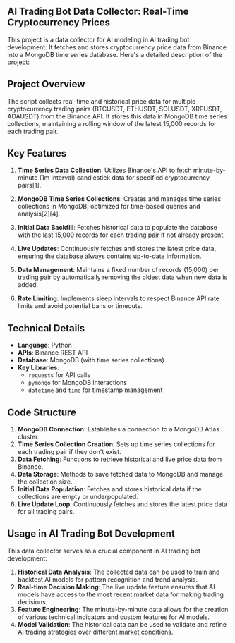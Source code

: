 ## AI Trading Bot Data Collector: Real-Time Cryptocurrency Prices

This project is a data collector for AI modeling in AI trading bot development. It fetches and stores cryptocurrency price data from Binance into a MongoDB time series database. Here's a detailed description of the project:

## Project Overview

The script collects real-time and historical price data for multiple cryptocurrency trading pairs (BTCUSDT, ETHUSDT, SOLUSDT, XRPUSDT, ADAUSDT) from the Binance API. It stores this data in MongoDB time series collections, maintaining a rolling window of the latest 15,000 records for each trading pair.

## Key Features

1. **Time Series Data Collection**: Utilizes Binance's API to fetch minute-by-minute (1m interval) candlestick data for specified cryptocurrency pairs[1].

2. **MongoDB Time Series Collections**: Creates and manages time series collections in MongoDB, optimized for time-based queries and analysis[2][4].

3. **Initial Data Backfill**: Fetches historical data to populate the database with the last 15,000 records for each trading pair if not already present.

4. **Live Updates**: Continuously fetches and stores the latest price data, ensuring the database always contains up-to-date information.

5. **Data Management**: Maintains a fixed number of records (15,000) per trading pair by automatically removing the oldest data when new data is added.

6. **Rate Limiting**: Implements sleep intervals to respect Binance API rate limits and avoid potential bans or timeouts.

## Technical Details

- **Language**: Python
- **APIs**: Binance REST API
- **Database**: MongoDB (with time series collections)
- **Key Libraries**: 
  - `requests` for API calls
  - `pymongo` for MongoDB interactions
  - `datetime` and `time` for timestamp management

## Code Structure

1. **MongoDB Connection**: Establishes a connection to a MongoDB Atlas cluster.
2. **Time Series Collection Creation**: Sets up time series collections for each trading pair if they don't exist.
3. **Data Fetching**: Functions to retrieve historical and live price data from Binance.
4. **Data Storage**: Methods to save fetched data to MongoDB and manage the collection size.
5. **Initial Data Population**: Fetches and stores historical data if the collections are empty or underpopulated.
6. **Live Update Loop**: Continuously fetches and stores the latest price data for all trading pairs.

## Usage in AI Trading Bot Development

This data collector serves as a crucial component in AI trading bot development:

1. **Historical Data Analysis**: The collected data can be used to train and backtest AI models for pattern recognition and trend analysis.
2. **Real-time Decision Making**: The live update feature ensures that AI models have access to the most recent market data for making trading decisions.
3. **Feature Engineering**: The minute-by-minute data allows for the creation of various technical indicators and custom features for AI models.
4. **Model Validation**: The historical data can be used to validate and refine AI trading strategies over different market conditions.